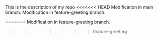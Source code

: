 This is the description of my repo
<<<<<<< HEAD
Modification in main branch.
Modification in feature-greeting branch.
 


=======
Modification in feature-greeting branch.
>>>>>>> feature-greeting
